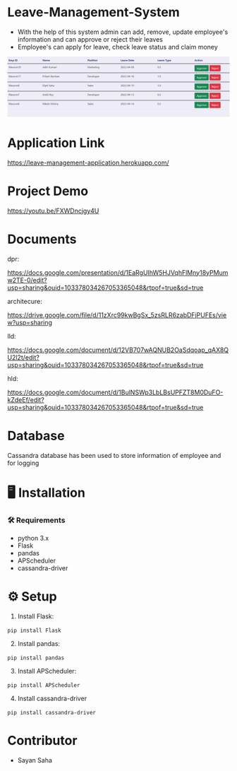 # Leave-Management-System

- With the help of this system admin can add, remove, update employee's information and can approve or reject their leaves
- Employee's can apply for leave, check leave status and claim money 

![leave manage page](leave-manage-page.png)
# Application Link
https://leave-management-application.herokuapp.com/

# Project Demo
https://youtu.be/FXWDncjgy4U

# Documents
dpr:

https://docs.google.com/presentation/d/1EaRgUIhW5HJVqhFlMny18yPMumw2TE-0/edit?usp=sharing&ouid=103378034267053365048&rtpof=true&sd=true

architecure:

https://drive.google.com/file/d/11zXrc99kwBgSx_5zsRLR6zabDFjPUFEs/view?usp=sharing

lld:

https://docs.google.com/document/d/12VB707wAQNUB2OaSdqoap_qAX8QU2l2t/edit?usp=sharing&ouid=103378034267053365048&rtpof=true&sd=true

hld:

https://docs.google.com/document/d/1BulNSWp3LbLBsUPFZT8M0DuFO-kZdeEf/edit?usp=sharing&ouid=103378034267053365048&rtpof=true&sd=true

# Database
Cassandra database has been used to store information of employee and for logging
# :desktop_computer:	 Installation
### :hammer_and_wrench: Requirements
- python 3.x
- Flask
- pandas
- APScheduler
- cassandra-driver
# :gear:	 Setup
1. Install Flask:

```pip install Flask```

2. Install pandas:

```pip install pandas```

3. Install APScheduler:

```pip install APScheduler```

4. Install cassandra-driver

```pip install cassandra-driver```

# Contributor
- Sayan Saha
